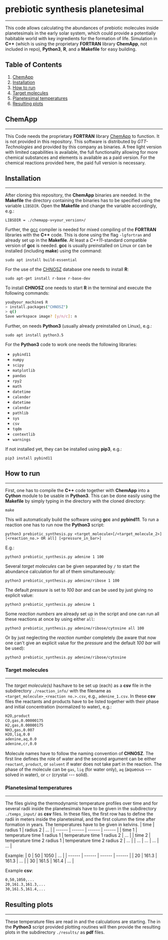 #  prebiotic synthesis planetesimal
***
This code allows calculating the abundances of prebiotic molecules inside planetesimals in the early solar system, which could provide a potentially habitable world with key ingredients for the formation of life. Simulation in **C++** (which is using the proprietary **FORTRAN** library **ChemApp**, not included in repo), **Python3**, **R**, and a **Makefile** for easy building.

## Table of Contents
1. [ChemApp](#chemapp)
2. [Installation](#installation)
3. [How to run](#how-to-run)
4. [Target molecules](#target-molecules)
5. [Planetesimal temperatures](#planetesimal-temperatures)
6. [Resulting plots](#resulting-plots)


## ChemApp
***
This Code needs the proprietary **FORTRAN** library [ChemApp](https://gtt-technologies.de/software/chemapp/) to function. It is not provided in this repository. This software is distributed by _GTT-Technologies_ and provided by this company as binaries. A free light version with limited capabilities is available, the full functionality allowing for more chemical substances and elements is available as a paid version. For the chemical reactions provided here, the paid full version is necessary.

## Installation
***
After cloning this repository, the **ChemApp** binaries are needed. In the **Makefile** the directory containing the binaries has to be specified using the variable `LIBSDIR`. Open the **Makefile** and change the variable accordingly, e.g.:
```
LIBSDIR = ./chemapp-v<your_version>/
```
Further, the [gcc](https://gcc.gnu.org/) compiler is needed for mixed compiling of the **FORTRAN** libraries with the **C++** code. This is done using the flag `-lgfortran` and already set up in the **Makefile**. At least a _C++11_-standard compatible version of **gcc** is needed. **gcc** is usually preinstalled on Linux or can be installed (including **make**) using the command:
```
sudo apt install build-essential
```
For the use of the [CHNOSZ](chnosz.net) database one needs to install **R**:
```
sudo apt-get install r-base r-base-dev
```
To install **CHNOSZ** one needs to start **R** in the terminal and execute the following commands:
```sh
you@your_machine$ R
> install.packages("CHNOSZ")
> q()
Save workspace image? [y/n/c]: n
```
Further, on needs **Python3** (usually already preinstalled on Linux), e.g.:
```
sudo apt install python3.5
```
For the **Python3** code to work one needs the following libraries:

- `pybind11`
- `numpy`
- `scipy`
- `matplotlib`
- `pandas`
- `rpy2`
- `math`
- `datetime`
- `calender`
- `datetime`
- `calendar`
- `pathlib`
- `sys`
- `csv`
- `tqdm`
- `contextlib`
- `warnings`

If not installed yet, they can be installed using **pip3**, e.g.:
```
pip3 install pybind11
```

## How to run
***
First, one has to compile the **C++** code together with **ChemApp** into a **Cython** module to be usable in **Python3**. This can be done easily using the **Makefile** by simply typing in the directory with the cloned directory:
```
make
```
This will automatically build the software using **gcc** and **pybind11**.
To run a reaction one has to run now the **Python3** script:
```
python3 prebiotic_synthesis.py <target_molecule>[/<target_molecule_2>] [<reaction_no.> OR all] [<pressure_in_bar>]
```
E.g.:
```
python3 prebiotic_synthesis.py adenine 1 100
```
Several _target molecules_ can be given separated by `/` to start the abundance calculation for all of them simultaneously:
```
python3 prebiotic_synthesis.py adenine/ribose 1 100
```
The default _pressure_ is set to _100 bar_ and can be used by just giving no explicit value:
```
python3 prebiotic_synthesis.py adenine 1
```
Some _reaction numbers_ are already set up in the script and one can run all these reactions at once by using either `all`:
```
python3 prebiotic_synthesis.py adenine/ribose/cytosine all 100
```
Or by just neglecting the _reaction number_ completely (be aware that now one can't give an explicit value for the _pressure_ and the default _100 bar_ will be used):
```
python3 prebiotic_synthesis.py adenine/ribose/cytosine
```

### Target molecules
***
The _target molecule(s)_ has/have to be set up (each) as a **csv** file in the subdirectory `./reaction_info/` with the filename as `<target_molecule>_<reaction no.>.csv`, e.g., `adenine_1.csv`.
In these **csv** files the reactants and products have to be listed together with their phase and initial concentration (normalized to water), e.g.:
```sh
H2O,product
CO,gas,0.00000175
H2,gas,0.00000175
NH3,gas,0.007
H2O,liq,0.0
adenine,aq,0.0
adenine,cr,0.0
```
Molecule names have to follow the naming convention of **CHNOSZ**.
The first line defines the role of water and the second argument can be either `reactant`, `product`, or `solvent` if water does not take part in the reaction.
The phase of the molecule can be `gas`, `liq` (for water only), `aq` (aqueous --- solved in water), or `cr` (crystal --- solid).

### Planetesimal temperatures
***
The files giving the thermodynamic temperature profiles over time and for several radii inside the planetesimals have to be given in the subdirectory `./temps_input/` as **csv** files.
In these files, the first row has to define the radii in meters inside the planetesimal, and the first column the time after formation in years. The temperatures have to be given in kelvins.
| time | radius 1 | radius 2 | ... |
| ------ | ------ | ------ | ------ |
| time 1 | temperature time 1 radius 1 | temperature time 1 radius 2 | ... |
| time 2 | temperature time 2 radius 1 | temperature time 2 radius 2 | ... |
| ... | ... | ... | ... |

Example:
| 0 | 50 | 1050 | ... |
| ------ | ------ | ------ | ------ |
| 20 | 161.3 | 161.3 | ... |
| 30 | 161.5 | 161.4 | ... |

Example **csv**:
```sh
0,50,1050,...
20,161.3,161.3,...
30,161.5,161.4,...
```

## Resulting plots
***
These temperature files are read in and the calculations are starting. The in the **Python3** script provided plotting routines will then provide the resulting plots in the subdirectory `./results/` as **pdf** files.
